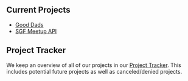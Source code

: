 ## Current Projects

- [Good Dads](<./Good Dads/index.md>)
- [SGF Meetup API](<./SGF Meetup API/index.md>)

## Project Tracker

We keep an overview of all of our projects in our [Project Tracker](https://plane.sgf.dev/open-sgf/projects/e549ce4d-ef3a-492f-9995-59c2b26f3548/issues).
This includes potential future projects as well as canceled/denied projects.
